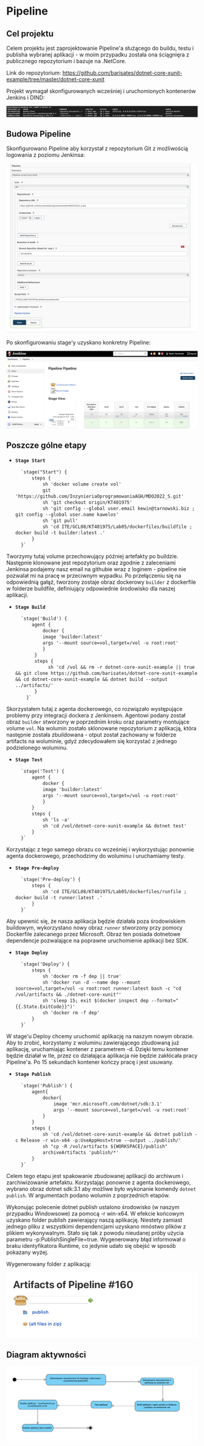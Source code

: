 # Pipeline
## Cel projektu

Celem projektu jest zaprojektowanie Pipeline'a służącego do buildu, testu i publisha wybranej aplikacji - w moim przypadku została ona ściągnięra z publicznego repozytorium i bazuje na .NetCore.

Link do repozytorium: https://github.com/barisates/dotnet-core-xunit-example/tree/master/dotnet-core-xunit

Projekt wymagał skonfigurowanych wcześniej i uruchomionych kontenerów Jenkins i DIND:

![](im/im1.png)

## Budowa Pipeline

Skonfigurowano Pipeline aby korzystał z repozytorium Git z możliwością logowania z poziomu Jenkinsa:

![](im/im2.png)

Po skonfigurowaniu stage'y uzyskano konkretny Pipeline:

![](im/im3.png)

## Poszcze gólne etapy

- **```Stage Start```**

		`stage("Start") {
			steps {
				sh 'docker volume create vol'
          	  	git 'https://github.com/InzynieriaOprogramowaniaAGH/MDO2022_S.git'
				sh 'git checkout origin/KT401975'
				sh 'git config --global user.email kewin@tarnowski.biz ; git config --global user.name kawelos'
				sh 'git pull'
				sh 'cd ITE/GCL08/KT401975/Lab05/dockerfiles/buildfile ; docker build -t builder:latest .'
			}
		}`

Tworzymy tutaj volume przechowujący później artefakty po buildzie. Następnie klonowane jest repozytorium oraz zgodnie z zaleceniami Jenkinsa podajemy nasz email na githubie wraz z loginem - pipeline nie pozwalał mi na pracę w przeciwnym wypadku. Po przełączeniu się na odpowiednią gałąź, tworzony zostaje obraz dockerowy ```builder``` z dockerfile w folderze buildfile, definiujący odpowiednie środowisko dla naszej aplikacji.


- **```Stage Build```**

      	`stage('Build') {
			agent {
			    docker {
				image 'builder:latest'
				args '--mount source=vol,target=/vol -u root:root'
			    }
			 }
         	 steps {
				  sh 'cd /vol && rm -r dotnet-core-xunit-example || true && git clone https://github.com/barisates/dotnet-core-xunit-example && cd dotnet-core-xunit-example && dotnet build --output ../artifacts/'        
             }
		  }`
 
Skorzystałem tutaj z agenta dockerowego, co rozwiązało występujące problemy przy integracji dockera z Jenkinsem. Agentowi podany został obraz ```builder``` stworzony w poprzednim kroku oraz parametry montujące volume ```vol```. Na wolumin zostało sklonowane repozytorium z aplikacją, która następnie została zbuildowana - otput został zachowany w folderze artifacts na woluminie, gdyż zdecydowałem się korzystać z jednego podzielonego woluminu.


- **```Stage Test```**

		`stage('Test') {
			agent {
			    docker {
				image 'builder:latest'
				args '--mount source=vol,target=/vol -u root:root'
			    }
			}
		    steps {
				sh 'ls -a'
		 		sh 'cd /vol/dotnet-core-xunit-example && dotnet test'
		 	}
		}`
		

Korzystając z tego samego obrazu co wcześniej i wykorzystując ponownie agenta dockerowego, przechodzimy do woluminu i uruchamiamy testy. 


- **```Stage Pre-deploy```**

		`stage('Pre-deploy') {
		    steps {
		 		sh 'cd ITE/GCL08/KT401975/Lab05/dockerfiles/runfile ; docker build -t runner:latest .'    
		 	}
		}`

Aby upewnić się, że nasza aplikacja będzie działała poza środowiskiem buildowym, wykorzystano nowy obraz ```runner``` stworzony przy pomocy Dockerfile zalecanego przez Microsoft. Obraz ten posiada dotnetowe dependencje pozwalające na poprawne uruchomienie aplikacji bez SDK.


- **```Stage Deploy```**

		`stage('Deploy') {
		    steps {
				sh 'docker rm -f dep || true'
				sh 'docker run -d --name dep --mount source=vol,target=/vol -u root:root runner:latest bash -c "cd /vol/artifacts && ./dotnet-core-xunit"'
				sh 'sleep 15; exit $(docker inspect dep --format="{{.State.ExitCode}}")'
				sh 'docker rm -f dep'
		    }
		}`

W stage'u Deploy chcemy uruchomić aplikację na naszym nowym obrazie. Aby to zrobić, korzystamy z woluminu zawierającego zbudowaną już aplikację, uruchamiając kontener z parametrem -d. Dzięki temu kontener będzie działał w tle, przez co działająca aplikacja nie będzie zakłócała pracy Pipeline'a. Po 15 sekundach kontener kończy pracę i jest usuwany.


- **```Stage Publish```**

		`stage('Publish') {
			agent{
				docker{
					image 'mcr.microsoft.com/dotnet/sdk:3.1'
					args '--mount source=vol,target=/vol -u root:root'
				}
			}
		    steps {
			    sh 'cd /vol/dotnet-core-xunit-example && dotnet publish -c Release -r win-x64 -p:UseAppHost=true --output ../publish/'
			   	sh "cp -R /vol/artifacts ${WORKSPACE}/publish"
			    archiveArtifacts 'publish/*'
		    }
		}`

Celem tego etapu jest spakowanie zbudowanej aplikacji do archiwum i zarchiwizowanie artefaktu. Korzystając ponownie z agenta dockerowego, wybrano obraz dotnet sdk:3.1 aby możliwe było wykonanie komendy `dotnet publish`. W argumentach podano wolumin z poprzednich etapów.

Wykonując polecenie dotnet publish ustalono środowisko (w naszym przypadku Windowsowe) za pomocą -r win-x64. W efekcie końcowym uzyskano folder publish zawierający naszą aplikację. Niestety zamiast jednego pliku z wszystkimi dependencjami uzyskano mnóstwo plików z plikiem wykonywalnym. Stało się tak z powodu nieudanej próby użycia parametru -p:PublishSingleFile=true. Wygenerowany błąd informował o braku identyfikatora Runtime, co jedynie udało się obejść w sposób pokazany wyżej.

Wygenerowany folder z aplikacją:

![](im/im4.png)


## Diagram aktywności

![](im/im5.png)
